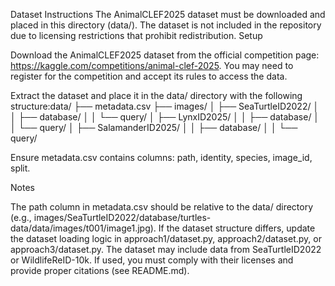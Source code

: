 Dataset Instructions
The AnimalCLEF2025 dataset must be downloaded and placed in this directory (data/). The dataset is not included in the repository due to licensing restrictions that prohibit redistribution.
Setup

Download the AnimalCLEF2025 dataset from the official competition page: https://kaggle.com/competitions/animal-clef-2025.
You may need to register for the competition and accept its rules to access the data.


Extract the dataset and place it in the data/ directory with the following structure:data/
├── metadata.csv
├── images/
│   ├── SeaTurtleID2022/
│   │   ├── database/
│   │   └── query/
│   ├── LynxID2025/
│   │   ├── database/
│   │   └── query/
│   ├── SalamanderID2025/
│   │   ├── database/
│   │   └── query/


Ensure metadata.csv contains columns: path, identity, species, image_id, split.

Notes

The path column in metadata.csv should be relative to the data/ directory (e.g., images/SeaTurtleID2022/database/turtles-data/data/images/t001/image1.jpg).
If the dataset structure differs, update the dataset loading logic in approach1/dataset.py, approach2/dataset.py, or approach3/dataset.py.
The dataset may include data from SeaTurtleID2022 or WildlifeReID-10k. If used, you must comply with their licenses and provide proper citations (see README.md).

